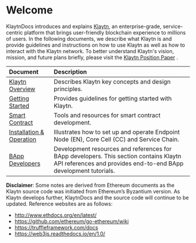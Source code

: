 # Welcome

KlaytnDocs introduces and explains [Klaytn](https://www.klaytn.com/), an enterprise-grade, service-centric platform that brings user-friendly blockchain experience to millions of users. In the following documents, we describe what Klaytn is and provide guidelines and instructions on how to use Klaytn as well as how to interact with the Klaytn network. To better understand Klaytn's vision, mission, and future plans briefly, please visit the [Klaytn Position Paper](https://www.klaytn.com/Klaytn_PositionPaper_V2.1.0.pdf) .

| Document                                     | Description                                                                                                                                               |
|:-------------------------------------------- |:--------------------------------------------------------------------------------------------------------------------------------------------------------- |
| [Klaytn Overview](klaytn/README.md)          | Describes Klaytn key concepts and design principles.                                                                                                      |
| [Getting Started](getting-started/README.md) | Provides guidelines for getting started with Klaytn.                                                                                                      |
| [Smart Contract](smart-contract/README.md)   | Tools and resources for smart contract development.                                                                                                       |
| [Installation & Operation](node/README.md)   | Illustrates how to set up and operate Endpoint Node (EN), Core Cell (CC) and Service Chain.                                                               |
| [BApp Developers](bapp/README.md)            | Development resources and references for BApp developers. This section contains Klaytn API references and provides end-to-end BApp development tutorials. |


**Disclaimer**: Some notes are derived from Ethereum documents as the Klaytn source code was initiated from Ethereum’s Byzantium version. As Klaytn develops further, KlaytnDocs and the source code will continue to be updated. Reference websites are as follows:

* <http://www.ethdocs.org/en/latest/>
* <https://github.com/ethereum/go-ethereum/wiki>
* <https://truffleframework.com/docs>
* <https://web3js.readthedocs.io/en/1.0/>
